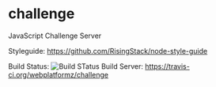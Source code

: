 # challenge
JavaScript Challenge Server


Styleguide: https://github.com/RisingStack/node-style-guide

Build Status: ![Build STatus](https://travis-ci.org/webplatformz/challenge.svg?branch=master)
Build Server: https://travis-ci.org/webplatformz/challenge
